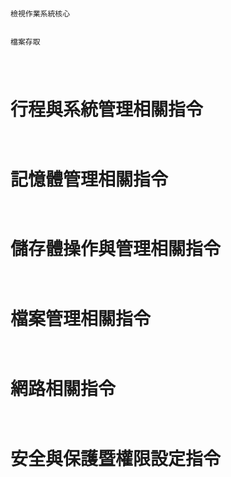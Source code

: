#
```
檢視作業系統核心


檔案存取

```
#
```

```

# 行程與系統管理相關指令
```


```

# 記憶體管理相關指令
```


```
# 儲存體操作與管理相關指令
```


```
# 檔案管理相關指令
```


```
# 網路相關指令
```


```
# 安全與保護暨權限設定指令
```


```
